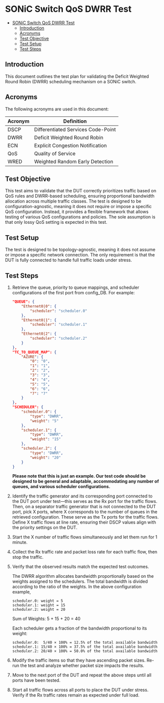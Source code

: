 # SONiC Switch QoS DWRR Test

- [SONiC Switch QoS DWRR Test](#sonic-switch-qos-dwrr-test)
  - [Introduction](#introduction)
  - [Acronyms](#acronyms)
  - [Test Objective](#test-objective)
  - [Test Setup](#test-setup)
  - [Test Steps](#test-steps)

## Introduction

This document outlines the test plan for validating the Deficit Weighted Round Robin (DWRR) scheduling mechanism on a SONiC switch.

## Acronyms

The following acronyms are used in this document:

| Acronym | Definition                           |
|---------|--------------------------------------|
| DSCP    | Differentiated Services Code-Point   |
| DWRR    | Deficit Weighted Round Robin         |
| ECN     | Explicit Congestion Notification     |
| QoS     | Quality of Service                   |
| WRED    | Weighted Random Early Detection      |

## Test Objective

This test aims to validate that the DUT correctly prioritizes traffic based on QoS rules and DWRR-based scheduling, ensuring proportional bandwidth allocation across multiple traffic classes.
The test is designed to be configuration-agnostic, meaning it does not require or impose a specific QoS configuration. Instead, it provides a flexible framework that allows testing of various QoS configurations and policies. The sole assumption is that only lossy QoS setting is expected in this test.

## Test Setup

The test is designed to be topology-agnostic, meaning it does not assume or impose a specific network connection. The only requirement is that the DUT is fully connected to handle full traffic loads under stress.

## Test Steps

1. Retrieve the queue, priority to queue mappings, and scheduler configurations of the first port from config_DB. For example:

    ```json
    "QUEUE": {
        "Ethernet0|0": {
            "scheduler": "scheduler.0"
        },
        "Ethernet0|1": {
            "scheduler": "scheduler.1"
        },
        "Ethernet0|2": {
            "scheduler": "scheduler.2"
        }
    },
    "TC_TO_QUEUE_MAP": {
        "AZURE": {
            "0": "0",
            "1": "1",
            "2": "2",
            "3": "3",
            "4": "4",
            "5": "5",
            "6": "6",
            "7": "7"
        }
    },
    "SCHEDULER": {
        "scheduler.0": {
            "type": "DWRR",
            "weight": "5"
        },
        "scheduler.1": {
            "type": "DWRR",
            "weight": "15"
        },
        "scheduler.2": {
            "type": "DWRR",
            "weight": "20"
        }
    }
    ```

   **Please note that this is just an example. Our test code should be designed to be general and adaptable, accommodating any number of queues, and various scheduler configurations.**

2. Identify the traffic generator and its corresponding port connected to the DUT port under test—this serves as the Rx port for the traffic flows. Then, on a separator traffic generator that is not connected to the DUT port, pick X ports, where X corresponds to the number of queues in the retrieved configuration. These serve as the Tx ports for the traffic flows. Define X traffic flows at line rate, ensuring their DSCP values align with the priority settings on the DUT.
3. Start the X number of traffic flows simultaneously and let them run for 1 minute.
4. Collect the Rx traffic rate and packet loss rate for each traffic flow, then stop the traffic.
5. Verify that the observed results match the expected test outcomes.

   The DWRR algorithm allocates bandwidth proportionally based on the weights assigned to the schedulers. The total bandwidth is divided according to the ratio of the weights. In the above configuration example,

   ```plaintext
   scheduler.0: weight = 5
   scheduler.1: weight = 15
   scheduler.2: weight = 20
   ```

   Sum of Weights: 5 + 15 + 20 = 40

   Each scheduler gets a fraction of the bandwidth proportional to its weight:

   ```plaintext
   scheduler.0:  5/40 × 100% = 12.5% of the total available bandwidth
   scheduler.1: 15/40 × 100% = 37.5% of the total available bandwidth
   scheduler.2: 20/40 × 100% = 50.0% of the total available bandwidth
   ```

6. Modify the traffic items so that they have ascending packet sizes. Re-run the test and analyze whether packet size impacts the results.
7. Move to the next port of the DUT and repeat the above steps until all ports have been tested.
8. Start all traffic flows across all ports to place the DUT under stress. Verify if the Rx traffic rates remain as expected under full load.
